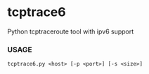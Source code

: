 # tcptrace6
Python tcptraceroute tool with ipv6 support

### USAGE

`tcptrace6.py <host> [-p <port>] [-s <size>]`

